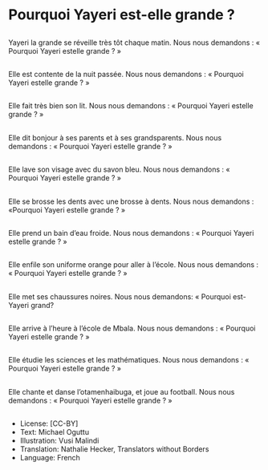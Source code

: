 # Pourquoi Yayeri est-elle grande ?

##
Yayeri la grande se
réveille très tôt chaque
matin.
Nous nous demandons :
« Pourquoi Yayeri estelle grande ? »

##
Elle est contente de la
nuit passée.
Nous nous demandons :
« Pourquoi Yayeri estelle grande ? »

##
Elle fait très bien son lit.
Nous nous demandons :
« Pourquoi Yayeri estelle grande ? »

##
Elle dit bonjour à ses
parents et à ses grandsparents.
Nous nous demandons :
« Pourquoi Yayeri estelle grande ? »

##
Elle lave son visage
avec du savon bleu.
Nous nous demandons :
« Pourquoi Yayeri estelle grande ? »

##
Elle se brosse les dents
avec une brosse à
dents.
Nous nous demandons :
«Pourquoi Yayeri estelle grande ? »

##
Elle prend un bain
d’eau froide.
Nous nous demandons :
« Pourquoi Yayeri estelle grande ? »

##
Elle enfile son uniforme
orange pour aller à
l’école.
Nous nous demandons :
« Pourquoi Yayeri estelle grande ? »

##
Elle met ses chaussures
noires.
Nous nous demandons:
« Pourquoi est-Yayeri
grand?

##
Elle arrive à l’heure à
l’école de Mbala.
Nous nous demandons :
« Pourquoi Yayeri estelle grande ? »

##
Elle étudie les sciences
et les mathématiques.
Nous nous demandons :
« Pourquoi Yayeri estelle grande ? »

##
Elle chante et danse
l’otamenhaibuga, et
joue au football.
Nous nous demandons :
« Pourquoi Yayeri estelle grande ? »

##
* License: [CC-BY]
* Text: Michael Oguttu
* Illustration: Vusi Malindi
* Translation: Nathalie Hecker, Translators without Borders
* Language: French
